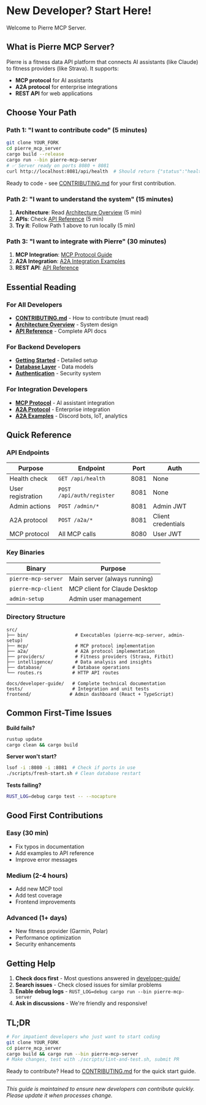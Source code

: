 # New Developer? Start Here!

Welcome to Pierre MCP Server.

## What is Pierre MCP Server?

Pierre is a fitness data API platform that connects AI assistants (like Claude) to fitness providers (like Strava). It supports:
- **MCP protocol** for AI assistants
- **A2A protocol** for enterprise integrations  
- **REST API** for web applications

## Choose Your Path

### Path 1: "I want to contribute code" (5 minutes)
```bash
git clone YOUR_FORK
cd pierre_mcp_server
cargo build --release
cargo run --bin pierre-mcp-server
# ✅ Server ready on ports 8080 + 8081
curl http://localhost:8081/api/health  # Should return {"status":"healthy"}
```
Ready to code - see [CONTRIBUTING.md](../CONTRIBUTING.md) for your first contribution.

### Path 2: "I want to understand the system" (15 minutes)
1. **Architecture**: Read [Architecture Overview](developer-guide/01-architecture.md) (5 min)
2. **APIs**: Check [API Reference](developer-guide/14-api-reference.md) (5 min)  
3. **Try it**: Follow Path 1 above to run locally (5 min)

### Path 3: "I want to integrate with Pierre" (30 minutes)
1. **MCP Integration**: [MCP Protocol Guide](developer-guide/04-mcp-protocol.md)
2. **A2A Integration**: [A2A Integration Examples](developer-guide/A2A-INTEGRATION-GUIDE.md)
3. **REST API**: [API Reference](developer-guide/14-api-reference.md)

## Essential Reading

### For All Developers
- **[CONTRIBUTING.md](../CONTRIBUTING.md)** - How to contribute (must read)
- **[Architecture Overview](developer-guide/01-architecture.md)** - System design
- **[API Reference](developer-guide/14-api-reference.md)** - Complete API docs

### For Backend Developers  
- **[Getting Started](developer-guide/15-getting-started.md)** - Detailed setup
- **[Database Layer](developer-guide/08-database.md)** - Data models
- **[Authentication](developer-guide/06-authentication.md)** - Security system

### For Integration Developers
- **[MCP Protocol](developer-guide/04-mcp-protocol.md)** - AI assistant integration
- **[A2A Protocol](developer-guide/05-a2a-protocol.md)** - Enterprise integration
- **[A2A Examples](developer-guide/A2A-INTEGRATION-GUIDE.md)** - Discord bots, IoT, analytics

## Quick Reference

### API Endpoints
| Purpose | Endpoint | Port | Auth |
|---------|----------|------|------|
| Health check | `GET /api/health` | 8081 | None |
| User registration | `POST /api/auth/register` | 8081 | None |
| Admin actions | `POST /admin/*` | 8081 | Admin JWT |
| A2A protocol | `POST /a2a/*` | 8081 | Client credentials |
| MCP protocol | All MCP calls | 8080 | User JWT |

### Key Binaries
| Binary | Purpose |
|--------|---------|
| `pierre-mcp-server` | Main server (always running) |
| `pierre-mcp-client` | MCP client for Claude Desktop |
| `admin-setup` | Admin user management |

### Directory Structure
```
src/
├── bin/                 # Executables (pierre-mcp-server, admin-setup)
├── mcp/                 # MCP protocol implementation
├── a2a/                 # A2A protocol implementation  
├── providers/           # Fitness providers (Strava, Fitbit)
├── intelligence/        # Data analysis and insights
├── database/           # Database operations
└── routes.rs           # HTTP API routes

docs/developer-guide/   # Complete technical documentation
tests/                  # Integration and unit tests
frontend/              # Admin dashboard (React + TypeScript)
```

## Common First-Time Issues

**Build fails?**
```bash
rustup update
cargo clean && cargo build
```

**Server won't start?**
```bash
lsof -i :8080 -i :8081  # Check if ports in use
./scripts/fresh-start.sh # Clean database restart
```

**Tests failing?**
```bash
RUST_LOG=debug cargo test -- --nocapture
```

## Good First Contributions

### Easy (30 min)
- Fix typos in documentation
- Add examples to API reference
- Improve error messages

### Medium (2-4 hours)
- Add new MCP tool
- Add test coverage
- Frontend improvements

### Advanced (1+ days)
- New fitness provider (Garmin, Polar)
- Performance optimization
- Security enhancements

## Getting Help

1. **Check docs first** - Most questions answered in [developer-guide/](developer-guide/)
2. **Search issues** - Check closed issues for similar problems
3. **Enable debug logs** - `RUST_LOG=debug cargo run --bin pierre-mcp-server`
4. **Ask in discussions** - We're friendly and responsive!

## TL;DR

```bash
# For impatient developers who just want to start coding
git clone YOUR_FORK
cd pierre_mcp_server
cargo build && cargo run --bin pierre-mcp-server
# Make changes, test with ./scripts/lint-and-test.sh, submit PR
```

Ready to contribute? Head to [CONTRIBUTING.md](../CONTRIBUTING.md) for the quick start guide.

---

*This guide is maintained to ensure new developers can contribute quickly. Please update it when processes change.*